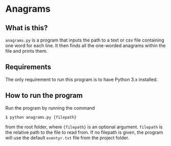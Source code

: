 # Anagrams

## What is this?

`anagrams.py` is a program that inputs the path to a text or csv file containing one word for each line. It then finds all the one-worded anagrams within the file and prints them.

## Requirements

The only requirement to run this program is to have Python 3.x installed.

## How to run the program

Run the program by running the command

```console
$ python anagrams.py {filepath}
```

from the root folder, where `{filepath}` is an optional argument. `filepath` is the relative path to the file to read from. If no filepath is given, the program will use the default `eventyr.txt` file from the project folder.

